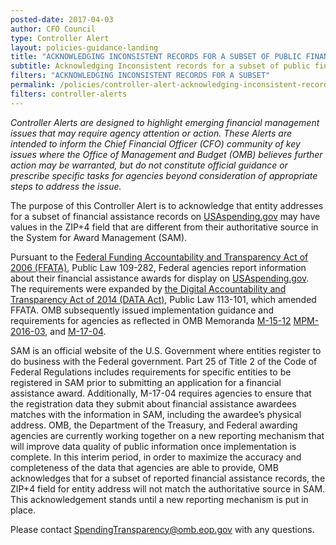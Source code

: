 ```yaml
---
posted-date: 2017-04-03
author: CFO Council
type: Controller Alert
layout: policies-guidance-landing
title: "ACKNOWLEDGING INCONSISTENT RECORDS FOR A SUBSET OF PUBLIC FINANCIAL ASSISTANCE DATA FOR ENTITY ADDRESS ZIP+4"
subtitle: Acknowledging Inconsistent records for a subset of public financial assistance
filters: "ACKNOWLEDGING INCONSISTENT RECORDS FOR A SUBSET"
permalink: /policies/controller-alert-acknowledging-inconsistent-records-for-a-subset-of-public-financial-assistance-data-for-entity-address-zip4/
filters: controller-alerts
---
```

*Controller Alerts are designed to highlight emerging financial management issues that may require agency attention or action. These Alerts are intended to inform the Chief Financial Officer (CFO) community of key issues where the Office of Management and Budget (OMB) believes further action may be warranted, but do not constitute official guidance or prescribe specific tasks for agencies beyond consideration of appropriate steps to address the issue.*

The purpose of this Controller Alert is to acknowledge that entity addresses for a subset of financial assistance records on [USAspending.gov](https://www.usaspending.gov/#/) may have values in the ZIP+4 field that are different from their authoritative source in the System for Award Management (SAM).  

Pursuant to the [Federal Funding Accountability and Transparency Act of 2006 (FFATA)](https://www.govinfo.gov/content/pkg/BILLS-109s2590enr/pdf/BILLS-109s2590enr.pdf), Public Law 109-282, Federal agencies report information about their financial assistance awards for display on [USAspending.gov](https://www.usaspending.gov/#/). The requirements were expanded by [the Digital Accountability and Transparency Act of 2014 (DATA Act)](https://www.govinfo.gov/content/pkg/PLAW-113publ101/pdf/PLAW-113publ101.pdf), Public Law 113-101, which amended FFATA. OMB subsequently issued implementation guidance and requirements for agencies as reflected in OMB Memoranda [M-15-12](https://obamawhitehouse.archives.gov/sites/default/files/omb/memoranda/2015/m-15-12.pdf) [MPM-2016-03](https://obamawhitehouse.archives.gov/sites/default/files/omb/financial/memos/management-procedures-memorandum-no-2016-03-additional-guidance-for-data-act-implementation.pdf), and [M-17-04](https://obamawhitehouse.archives.gov/sites/default/files/omb/memoranda/2017/m-17-04.pdf).

SAM is an official website of the U.S. Government where entities register to do business with the Federal government. Part 25 of Title 2 of the Code of Federal Regulations includes requirements for specific entities to be registered in SAM prior to submitting an application for a financial assistance award.  Additionally, M-17-04 requires agencies to ensure that the registration data they submit about financial assistance awardees matches with the information in SAM, including the awardee’s physical address.  OMB, the Department of the Treasury, and Federal awarding agencies are currently working together on a new reporting mechanism that will improve data quality of public information once implementation is complete.  In this interim period, in order to maximize the accuracy and completeness of the data that agencies are able to provide, OMB acknowledges that for a subset of reported financial assistance records, the ZIP+4 field for entity address will not match the authoritative source in SAM.  This acknowledgement stands until a new reporting mechanism is put in place.

Please contact [SpendingTransparency@omb.eop.gov](SpendingTransparency@omb.eop.gov) with any questions.
